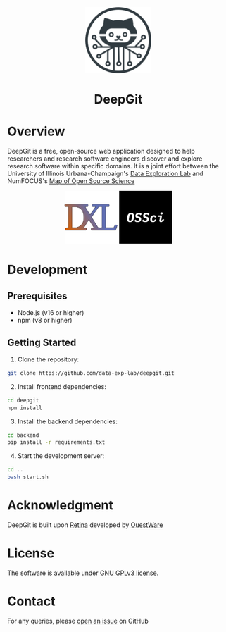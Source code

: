 <div align="center">
    <img src="./public/deepgit_logo.png" alt="WESE Logo" width="150">
    <h1 align="center">DeepGit</h1>
</div>

# Overview
DeepGit is a free, open-source web application designed to help researchers and research software engineers discover and explore research software within specific domains. It is a joint effort between the University of Illinois Urbana-Champaign's [Data Exploration Lab](https://github.com/data-exp-lab) and NumFOCUS's [Map of Open Source Science](https://www.opensource.science/moss)

<p align="center">
  <img src="./public/dxl_logo.png" width="120" />
  <img src="./public/ossci_logo.jpg" width="120" />
</p>

# Development

## Prerequisites
- Node.js (v16 or higher)
- npm (v8 or higher)

## Getting Started

1. Clone the repository:
```bash
git clone https://github.com/data-exp-lab/deepgit.git
```

2. Install frontend dependencies:
```bash
cd deepgit
npm install
```

3. Install the backend dependencies:
```bash
cd backend
pip install -r requirements.txt
```

4. Start the development server:
```bash
cd ..
bash start.sh
```
# Acknowledgment
DeepGit is built upon [Retina](https://ouestware.gitlab.io/retina/1.0.0-beta.4/#/) developed by [OuestWare](https://www.ouestware.com/en/)

# License 
The software is available under [GNU GPLv3 license](https://gitlab.com/ouestware/retina/-/blob/main/LICENSE).

# Contact
For any queries, please [open an issue](https://github.com/data-exp-lab/deepgit/issues) on GitHub